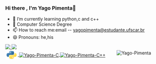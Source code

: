 ### Hi there , I'm Yago Pimenta👋
- 🌱 I’m currently learning python,c and c++
- 💬 Computer Science Degree
- 📫 How to reach me:email -- yagopimenta@estudante.ufscar.br
- 😄 Pronouns: he,his
 <div>
  <a href="https://github.com/Yago-Pimenta">
  <img height="180em" src="https://github-readme-stats.vercel.app/api?username=Yago-Pimenta&show_icons=true&theme=light&include_all_commits=true&count_private=true"/>
  <img height="180em" src="https://github-readme-stats.vercel.app/api/top-langs/?username=Yago-Pimenta&layout=compact&langs_count=7&theme=light"/>
</div>
<img align="center" alt="Yago-Pimenta-Python" height="30" width="40" src="https://raw.githubusercontent.com/devicons/devicon/master/icons/python/python-original.svg">
<img align="center" alt="Yago-Pimenta-C" height="30" width="40" src="https://img2.gratispng.com/20171217/033/letter-c-png-5a36954d474e54.1991877715135266052921.jpg">
 <img align="center" alt="Yago-Pimenta-C++" height="30" width="40" src="https://img2.gratispng.com/20180324/icq/kisspng-the-c-programming-language-internet-explorer-5ab6f84e02a659.3278740715219405580109.jpg">
   <img align="right" alt="Yago-Pimenta"  height="100" width="150" src="https://c.tenor.com/6cCZW-cu7xEAAAAC/futurama-serious.gif">
</div>
